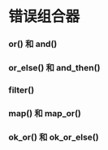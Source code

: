 # 错误组合器



### or() 和 and()



### or_else() 和 and_then()



### filter()



### map() 和 map_or()



### ok_or() 和 ok_or_else()

